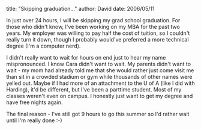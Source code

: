 
title: "Skipping graduation..."
author: David
date: 2006/05/11

<p>In just over 24 hours, I will be skipping my grad school graduation. For those who didn't know, I've been working on my MBA for the past two years. My employer was willing to pay half the cost of tuition, so I couldn't really turn it down, though I probably would've preferred a more technical degree (I'm a computer nerd).</p>

<p>I didn't really want to wait for hours on end just to hear my name mispronounced. I know Cara didn't want to wait. My parents didn't want to wait - my mom had already told me that she would rather just come visit me than sit in a crowded stadium or gym while thousands of other names were yelled out. Maybe if I had more of an attachment to the U of A (like I did with Harding), it'd be different, but I've been a parttime student. Most of my classes weren't even on campus. I honestly just want to get my degree and have free nights again.</p>

<p>The final reason - I've still got 9 hours to go this summer so I'd rather wait until I'm really done :-)</p>
